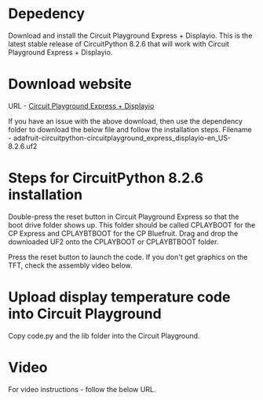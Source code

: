 # Depedency
Download and install the Circuit Playground Express + Displayio.
This is the latest stable release of CircuitPython 8.2.6 that will work with Circuit Playground Express + Displayio. 

# Download website
URL - [Circuit Playground Express + Displayio](https://circuitpython.org/board/circuitplayground_express_displayio/)

If you have an issue with the above download, then use the dependency folder to download the below file and follow the installation steps.
Filename - adafruit-circuitpython-circuitplayground_express_displayio-en_US-8.2.6.uf2

# Steps for CircuitPython 8.2.6 installation
Double-press the reset button in Circuit Playground Express so that the boot drive folder shows up. This folder should be called CPLAYBOOT for the CP Express and CPLAYBTBOOT for the CP Bluefruit. Drag and drop the downloaded UF2 onto the CPLAYBOOT or CPLAYBTBOOT folder.

Press the reset button to launch the code. If you don't get graphics on the TFT, check the assembly video below.

# Upload display temperature code into Circuit Playground
Copy code.py and the lib folder into the Circuit Playground.

# Video
For video instructions - follow the below URL.
